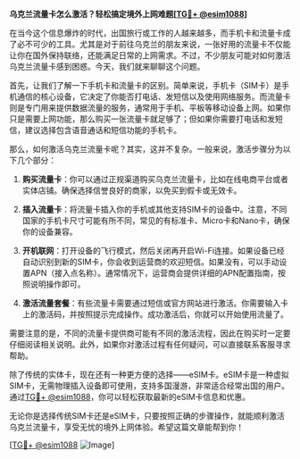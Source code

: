 **乌克兰流量卡怎么激活？轻松搞定境外上网难题[[TG💪+ @esim1088](https://t.me/s/esim1088)]**

在当今这个信息爆炸的时代，出国旅行或工作的人越来越多，而手机卡和流量卡成了必不可少的工具。尤其是对于前往乌克兰的朋友来说，一张好用的流量卡不仅能让你在国外保持联络，还能满足日常的上网需求。不过，不少朋友可能对如何激活乌克兰流量卡感到困惑。今天，我们就来聊聊这个问题。

首先，让我们了解一下手机卡和流量卡的区别。简单来说，手机卡（SIM卡）是手机通信的核心设备，它决定了你能否打电话、发短信以及使用网络服务。而流量卡则是专门用来提供数据流量的服务，通常用于手机、平板等移动设备上网。如果你只是需要上网功能，那么购买一张流量卡就足够了；但如果你需要打电话和发短信，建议选择包含语音通话和短信功能的手机卡。

那么，如何激活乌克兰流量卡呢？其实，这并不复杂。一般来说，激活步骤分为以下几个部分：

1. **购买流量卡**：你可以通过正规渠道购买乌克兰流量卡，比如在线电商平台或者实体店铺。确保选择信誉良好的商家，以免买到假卡或无效卡。

2. **插入流量卡**：将流量卡插入你的手机或其他支持SIM卡的设备中。注意，不同国家的手机卡尺寸可能有所不同，常见的有标准卡、Micro卡和Nano卡，确保你的设备兼容。

3. **开机联网**：打开设备的飞行模式，然后关闭再开启Wi-Fi连接。如果设备已经自动识别到新的SIM卡，你会收到运营商的欢迎短信。如果没有，可以手动设置APN（接入点名称）。通常情况下，运营商会提供详细的APN配置指南，按照说明操作即可。

4. **激活流量套餐**：有些流量卡需要通过短信或官方网站进行激活。你需要输入卡上的激活码，并按照提示完成操作。成功激活后，你就可以开始使用流量了。

需要注意的是，不同的流量卡提供商可能有不同的激活流程，因此在购买时一定要仔细阅读相关说明。此外，如果你对激活过程有任何疑问，可以直接联系客服寻求帮助。

除了传统的实体卡，现在还有一种更方便的选择——eSIM卡。eSIM卡是一种虚拟SIM卡，无需物理插入设备即可使用，支持多国漫游，非常适合经常出国的用户。通过[TG💪+ @esim1088](https://t.me/s/esim1088)，你可以轻松获取最新的eSIM卡信息和优惠。

无论你是选择传统SIM卡还是eSIM卡，只要按照正确的步骤操作，就能顺利激活乌克兰流量卡，享受无忧的境外上网体验。希望这篇文章能帮到你！

[[TG💪+ @esim1088](https://t.me/s/esim1088) ![Image](https://i.postimg.cc/4NQfJmqS/Snipaste-2025-05-13-00-14-12.png)]